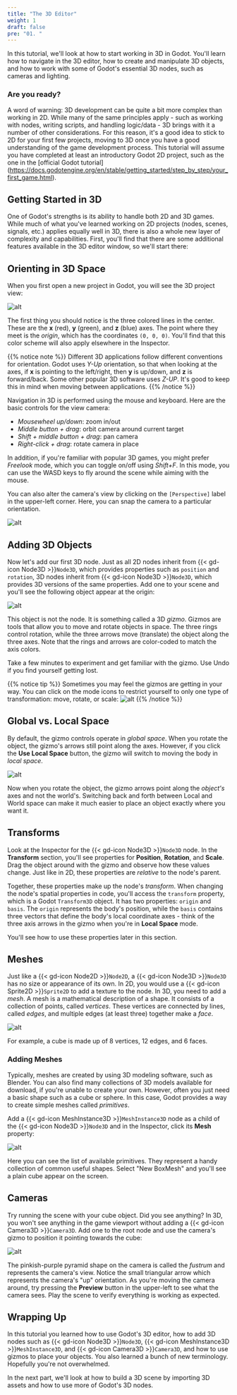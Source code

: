 ```yaml
---
title: "The 3D Editor"
weight: 1
draft: false
pre: "01. "
---
```


In this tutorial, we'll look at how to start working in 3D in Godot. You'll
learn how to navigate in the 3D editor, how to create and manipulate 3D objects,
and how to work with some of Godot's essential 3D nodes, such as cameras and
lighting.

### Are you ready?

A word of warning: 3D development can be quite a bit more complex than working
in 2D. While many of the same principles apply - such as working with nodes,
writing scripts, and handling logic/data - 3D brings with it a number of other
considerations. For this reason, it's a good idea to stick to 2D for your first
few projects, moving to 3D once you have a good understanding of the game
development process. This tutorial will assume you have completed at least
an introductory Godot 2D project, such as the one in the [official Godot tutorial]
(https://docs.godotengine.org/en/stable/getting_started/step_by_step/your_first_game.html).

## Getting Started in 3D

One of Godot's strengths is its ability to handle both 2D and 3D games. While
much of what you've learned working on 2D projects (nodes, scenes, signals, etc.)
applies equally well in 3D, there is also a whole new layer of complexity and
capabilities. First, you'll find that there are some additional features
available in the 3D editor window, so we'll start there:

## Orienting in 3D Space

When you first open a new project in Godot, you will see the 3D project view:

<!-- {{< figure src="/godot_recipes/img/3d_intro_01.png" title="3D view" >}} -->

![alt](/godot_recipes/4.x/img/3d_workspace.png)

The first thing you should notice is the three colored lines in the center.
These are the **x** (red), **y** (green), and **z** (blue) axes. The point where
they meet is the _origin_, which has the coordinates `(0, 0, 0)`. You'll find
that this color scheme will also apply elsewhere in the Inspector.

{{% notice note %}}
Different 3D applications follow different conventions for orientation.
Godot uses _Y-Up_ orientation, so that when looking at the axes, if **x** is
pointing to the left/right, then **y** is up/down, and **z** is forward/back.
Some other popular 3D software uses _Z-UP_. It's good to keep this in mind when
moving between applications.
{{% /notice %}}

Navigation in 3D is performed using the mouse and keyboard. Here are the basic
controls for the view camera:

* _Mousewheel up/down_: zoom in/out
* _Middle button + drag_: orbit camera around current target
* _Shift + middle button + drag_: pan camera
* _Right-click + drag_: rotate camera in place

In addition, if you're familiar with popular 3D games, you might prefer _Freelook_
mode, which you can toggle on/off using _Shift+F_. In this mode, you can use the
WASD keys to fly around the scene while aiming with the mouse.

You can also alter the camera's view by clicking on the `[Perspective]` label
in the upper-left corner. Here, you can snap the camera to a particular
orientation.

![alt](/godot_recipes/4.x/img/3d_intro_perspective.png)

## Adding 3D Objects

Now let's add our first 3D node. Just as all 2D nodes inherit from {{< gd-icon Node3D >}}`Node3D`,
which provides properties such as `position` and `rotation`, 3D nodes inherit
from {{< gd-icon Node3D >}}`Node3D`, which provides 3D versions of the same properties. Add one to your scene and you'll see the following object
appear at the origin:

![alt](/godot_recipes/4.x/img/3d_gizmo.png)

This object is not the node. It is something called a 3D _gizmo_. Gizmos are
tools that allow you to move and rotate objects in space. The three rings
control rotation, while the three arrows move (translate) the object along
the three axes. Note that the rings and arrows are color-coded to match the
axis colors.

Take a few minutes to experiment and get familiar with the gizmo. Use Undo if
you find yourself getting lost.

{{% notice tip %}}
Sometimes you may feel the gizmos are getting in your way. You can
click on the mode icons to restrict yourself to only one type of transformation:
move, rotate, or scale:
![alt](/godot_recipes/4.x/img/3d_intro_mode_buttons.png)
{{% /notice %}}

## Global vs. Local Space

By default, the gizmo controls operate in _global space_. When you rotate the
object, the gizmo's arrows still point along the axes. However, if you click
the **Use Local Space** button, the gizmo will switch to moving the body in
_local space_.

![alt](/godot_recipes/4.x/img/3d_local_space_button.png)

Now when you rotate the object, the gizmo arrows point along the _object's_
axes and not the world's. Switching back and forth between Local and World
space can make it much easier to place an object exactly where you want it.

## Transforms

Look at the Inspector for the {{< gd-icon Node3D >}}`Node3D` node. In the **Transform** section, you'll see properties for **Position**, **Rotation**, and **Scale**. Drag the object around with the gizmo and observe how these values change. Just like in 2D, these properties are *relative* to the node's parent.

Together, these properties make up the node's _transform_. When changing the node's spatial properties in code, you'll access the `transform` property, which is a Godot `Transform3D` object. It has two properties: `origin` and `basis`. The `origin` represents the body's position, while the `basis` contains three vectors that define the body's local coordinate axes - think of the three axis arrows in the gizmo when you're in **Local Space** mode.

You'll see how to use these properties later in this section.

## Meshes

Just like a {{< gd-icon Node2D >}}`Node2D`, a {{< gd-icon Node3D >}}`Node3D` has no size or appearance of its own. In 2D, you would use a {{< gd-icon Sprite2D >}}`Sprite2D` to add a texture to the node. In 3D, you need to add
a _mesh_. A mesh is a mathematical description of a shape. It consists of a
collection of points, called _vertices_. These vertices are connected by lines,
called _edges_, and multiple edges (at least three) together make a _face_.

![alt](/godot_recipes/4.x/img/3d_intro_cube_labels.png)

For example, a cube is made up of 8 vertices, 12 edges, and 6 faces.

### Adding Meshes

Typically, meshes are created by using 3D modeling software, such as Blender.
You can also find many collections of 3D models available for download, if
you're unable to create your own. However, often you just need a basic shape
such as a cube or sphere. In this case, Godot provides a way to create
simple meshes called _primitives_.

Add a {{< gd-icon MeshInstance3D >}}`MeshInstance3D` node as a child of the {{< gd-icon Node3D >}}`Node3D` and in the Inspector, click its **Mesh** property:

![alt](/godot_recipes/4.x/img/3d_primitives.png)

Here you can see the list of available primitives. They represent a handy
collection of common useful shapes. Select "New BoxMesh" and you'll see a
plain cube appear on the screen.

## Cameras

Try running the scene with your cube object. Did you see anything? In 3D, you
won't see anything in the game viewport without adding a {{< gd-icon Camera3D >}}`Camera3D`. Add one to the root node and use the camera's gizmo to position it pointing towards the cube:

![alt](/godot_recipes/4.x/img/3d_camera_position.png)

The pinkish-purple pyramid shape on the camera is called the _fustrum_ and
represents the camera's view. Notice the small triangular arrow which represents
the camera's "up" orientation. As you're moving the camera around, try pressing
the **Preview** button in the upper-left to see what the camera sees. Play the
scene to verify everything is working as expected.

## Wrapping Up

In this tutorial you learned how to use Godot's 3D editor, how to add 3D
nodes such as {{< gd-icon Node3D >}}`Node3D`, {{< gd-icon MeshInstance3D >}}`MeshInstance3D`, and {{< gd-icon Camera3D >}}`Camera3D`, and how to use gizmos to place your objects. You also learned a bunch of new terminology. Hopefully you're not overwhelmed.

In the next part, we'll look at how to build a 3D scene by importing 3D assets
and how to use more of Godot's 3D nodes.

<!-- You can also find a video version of this lesson here:

{{< youtube SQ7soQ-N-eQ >}}
<!--
<iframe width="392" height="221" src="https://www.youtube.com/embed/SQ7soQ-N-eQ" frameborder="0" allowfullscreen></iframe>
 -->
